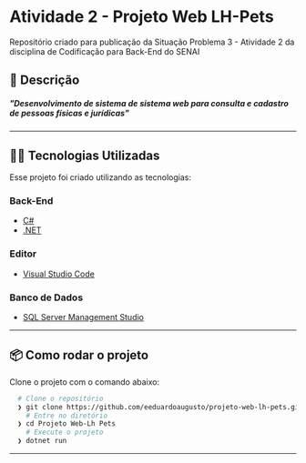 # Atividade 2 - Projeto Web LH-Pets
Repositório criado para publicação da Situação Problema 3 - Atividade 2 da disciplina de Codificação para Back-End do SENAI
## :rocket: Descrição
##### "Desenvolvimento de sistema de sistema web para consulta e cadastro de pessoas físicas e jurídicas"
---
## 👨‍💻️ Tecnologias Utilizadas
Esse projeto foi criado utilizando as tecnologias:
### Back-End
- [C#](https://docs.microsoft.com/pt-br/dotnet/csharp/)
- [.NET](https://dotnet.microsoft.com/download)
### Editor
- [Visual Studio Code](https://code.visualstudio.com/)

### Banco de Dados
- [SQL Server Management Studio](https://learn.microsoft.com/en-us/sql/ssms/download-sql-server-management-studio-ssms?view=sql-server-ver16/)
---
## 📦️ Como rodar o projeto
Clone o projeto com o comando abaixo:
```bash
  # Clone o repositório
  ❯ git clone https://github.com/eeduardoaugusto/projeto-web-lh-pets.git
	# Entre no diretório
  ❯ cd Projeto Web-Lh Pets
	# Execute o projeto
  ❯ dotnet run
```
---